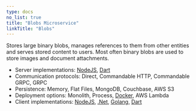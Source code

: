 ```yaml
---
type: docs
no_list: true
title: "Blobs Microservice"
linkTitle: "Blobs" 
---
```


Stores large binary blobs, manages references to them from other entities and serves stored content to users. Most often binary blobs are used to store images and document attachments.

- Server implementations: [NodeJS](https://github.com/pip-services-infrastructure/pip-services-blobs-node), [Dart](https://github.com/pip-services-infrastructure/pip-services-blobs-dart)
- Communication protocols: Direct, Commandable HTTP, Commandable GRPC, GRPC
- Persistence: Memory, Flat Files, MongoDB, Couchbase, AWS S3
- Deployment options: Monolith, Process, [Docker](https://hub.docker.com/u/pipdevs), AWS Lambda
- Client implementations: [NodeJS](https://github.com/pip-services-infrastructure/pip-clients-blobs-node), [.Net](https://github.com/pip-services-infrastructure/pip-clients-blobs-dotnet), [Golang](https://github.com/pip-services-infrastructure/pip-clients-blobs-go), [Dart](https://github.com/pip-services-infrastructure/pip-clients-blobs-dart)